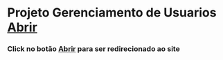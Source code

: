 # Projeto Gerenciamento de Usuarios [Abrir](https://viniciusnovais74.github.io/Gerenciador-Usuarios-Local/)

### Click no botão [Abrir](https://viniciusnovais74.github.io/Gerenciador-Usuarios-Local/) para ser redirecionado ao site
